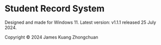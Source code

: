# Student Record System
Designed and made for Windows 11.
Latest version: v1.1.1 released 25 July 2024.

Copyright © 2024 James Kuang Zhongchuan
